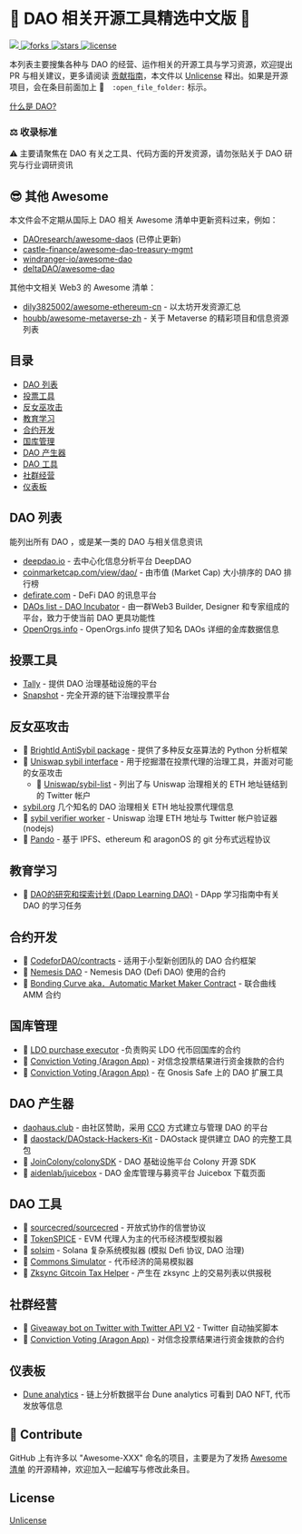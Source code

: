 # :open_book: DAO 相关开源工具精选中文版 :open_book:

<p align="left">
    <a href="https://github.com/sindresorhus/awesome">
        <img src="https://cdn.jsdelivr.net/gh/sindresorhus/awesome@d7305f38d29fed78fa85652e3a63e154dd8e8829/media/badge.svg" />
    </a>
    <a href="https://github.com/SeeDAO-OpenSource/awesome-dao-zh/network">
        <img src="https://img.shields.io/github/forks/SeeDAO-OpenSource/awesome-dao-zh.svg"
             alt="forks">
    </a>
    <a href="https://github.com/SeeDAO-OpenSource/awesome-dao-zh/stargazers">
        <img src="https://img.shields.io/github/stars/SeeDAO-OpenSource/awesome-dao-zh.svg"
             alt="stars">
    </a>
    <a href="https://unlicense.org">
        <img src="https://img.shields.io/badge/license-unlicense-blue"
             alt="license">
    </a>
</p>

本列表主要搜集各种与 DAO 的经营、运作相关的开源工具与学习资源，欢迎提出 PR 与相关建议，更多请阅读 [贡献指南](CONTRIBUTING.md)，本文件以 [Unlicense](https://unlicense.org) 释出。如果是开源项目，会在条目前面加上 :open_file_folder:　`:open_file_folder:` 标示。

[什么是 DAO?](https://zh.m.wikipedia.org/zh-cn/分布式自治组织)

### :balance_scale:	收录标准

:warning: 主要请聚焦在 DAO 有关之工具、代码方面的开发资源，请勿张贴关于 DAO 研究与行业调研资讯

## :sunglasses: 其他 Awesome

本文件会不定期从国际上 DAO 相关 Awesome 清单中更新资料过来，例如：
- [DAOresearch/awesome-daos](https://github.com/DAOresearch/awesome-daos) (已停止更新)
- [castle-finance/awesome-dao-treasury-mgmt](https://github.com/castle-finance/awesome-dao-treasury-mgmt)
- [windranger-io/awesome-dao](https://github.com/windranger-io/awesome-dao)
- [deltaDAO/awesome-dao](https://github.com/deltaDAO/awesome-dao)

其他中文相关 Web3 的 Awesome 清单：
- [dily3825002/awesome-ethereum-cn](https://github.com/dily3825002/awesome-ethereum-cn) - 以太坊开发资源汇总
- [houbb/awesome-metaverse-zh](https://github.com/houbb/awesome-metaverse-zh) - 关于 Metaverse 的精彩项目和信息资源列表

## 目录

- [DAO 列表](#dao-列表)
- [投票工具](#投票工具)
- [反女巫攻击](#反女巫攻击)
- [教育学习](#教育学习)
- [合约开发](#合约开发)
- [国库管理](#国库管理)
- [DAO 产生器](#DAO-产生器)
- [DAO 工具](#DAO-工具)
- [社群经营](#社群经营)
- [仪表板](#仪表板)

## DAO 列表

能列出所有 DAO ，或是某一类的 DAO 与相关信息资讯

- [deepdao.io](http://deepdao.io/organizations) - 去中心化信息分析平台 DeepDAO
- [coinmarketcap.com/view/dao/](https://coinmarketcap.com/view/dao/) - 由市值 (Market Cap) 大小排序的 DAO 排行榜
- [defirate.com](https://defirate.com) - DeFi DAO 的讯息平台
- [DAOs list - DAO Incubator](https://ecosystem.daoincubator.org/wiki/dao) - 由一群Web3 Builder, Designer 和专家组成的平台，致力于使当前 DAO 更具功能性
- [OpenOrgs.info](https://openorgs.info/) - OpenOrgs.info 提供了知名 DAOs 详细的金库数据信息

## 投票工具

- [Tally](https://www.tally.xyz) - 提供 DAO 治理基础设施的平台
- [Snapshot](https://snapshot.org/) - 完全开源的链下治理投票平台

## 反女巫攻击

- :open_file_folder: [BrightId AntiSybil package](https://github.com/BrightID/BrightID-AntiSybil) - 提供了多种反女巫算法的 Python 分析框架
- :open_file_folder: [Uniswap sybil interface](https://github.com/Uniswap/sybil-interface) - 用于挖掘潜在投票代理的治理工具，并面对可能的女巫攻击
    - :open_file_folder: [Uniswap/sybil-list](https://github.com/Uniswap/sybil-list) - 列出了与 Uniswap 治理相关的 ETH 地址链结到的 Twitter 帐户
- [sybil.org](https://sybil.org/) 几个知名的 DAO 治理相关 ETH 地址投票代理信息
- :open_file_folder: [sybil verifier worker](https://github.com/Uniswap/sybil-verifier-worker) - Uniswap 治理 ETH 地址与 Twitter 帐户验证器 (nodejs)
- :open_file_folder: [Pando](https://github.com/pandonetwork/pando) - 基于 IPFS、ethereum 和 aragonOS 的 git 分布式远程协议

## 教育学习

- :open_file_folder: [DAO的研究和探索计划 (Dapp Learning DAO)](https://github.com/Dapp-Learning-DAO/Dapp-Learning/tree/main/dao) - DApp 学习指南中有关 DAO 的学习任务

## 合约开发

- :open_file_folder: [CodeforDAO/contracts](https://github.com/CodeforDAO/contracts) - 适用于小型新创团队的 DAO 合约框架
- :open_file_folder: [Nemesis DAO](https://github.com/NemesisDao/Contracts) - Nemesis DAO (Defi DAO) 使用的合约
- :open_file_folder: [Bonding Curve aka．Automatic Market Maker Contract](https://github.com/relevant-community/bonding-curve) - 联合曲线 AMM 合约

## 国库管理

- :open_file_folder: [LDO purchase executor](https://github.com/lidofinance/ldo-purchase-executor) -负责购买 LDO 代币回国库的合约
- :open_file_folder: [Conviction Voting (Aragon App)](https://github.com/1Hive/conviction-voting-app) - 对信念投票结果进行资金拨款的合约
- :open_file_folder: [Conviction Voting (Aragon App)](https://github.com/gnosis/zodiac) - 在 Gnosis Safe 上的 DAO 扩展工具

## DAO 产生器

- [daohaus.club](https://daohaus.club) - 由社区赞助，采用 [CCO](https://daohaus.substack.com/p/-what-is-a-community-contribution?s=r) 方式建立与管理 DAO 的平台
- :open_file_folder: [daostack/DAOstack-Hackers-Kit](https://github.com/daostack/DAOstack-Hackers-Kit) - DAOstack 提供建立 DAO 的完整工具包
- :open_file_folder: [JoinColony/colonySDK](https://github.com/JoinColony/colonySDK) - DAO 基础设施平台 Colony 开源 SDK
- :open_file_folder: [aidenlab/juicebox](https://github.com/aidenlab/juicebox/wiki/Download) - DAO 金库管理与募资平台 Juicebox 下载页面

## DAO 工具

- :open_file_folder: [sourcecred/sourcecred](https://github.com/sourcecred/sourcecred) - 开放式协作的信誉协议
- :open_file_folder: [TokenSPICE](https://github.com/tokenspice/tokenspice) - EVM 代理人为主的代币经济模型模拟器
- :open_file_folder: [solsim](https://github.com/tokenspice/tokenspice) - Solana 复杂系统模拟器 (模拟 Defi 协议, DAO 治理)
- :open_file_folder: [Commons Simulator](https://github.com/commons-stack/commons-simulator) - 代币经济的简易模拟器
- :open_file_folder: [Zksync Gitcoin Tax Helper](https://github.com/zcstarr/zksync-tax-helper#pico-dao) - 产生在 zksync 上的交易列表以供报税

## 社群经营

- :open_file_folder: [Giveaway bot on Twitter with Twitter API V2](https://github.com/June911/twitter_giveway_bot) - Twitter 自动抽奖脚本
- :open_file_folder: [Conviction Voting (Aragon App)](https://github.com/1Hive/conviction-voting-app) - 对信念投票结果进行资金拨款的合约


## 仪表板

- [Dune analytics](https://dune.com/browse/dashboards) - 链上分析数据平台 Dune analytics 可看到 DAO NFT, 代币发放等信息


## :wave: Contribute

GitHub 上有许多以 "Awesome-XXX" 命名的项目，主要是为了发扬 [Awesome 清单](https://github.com/sindresorhus/awesome/blob/master/awesome.md) 的开源精神，欢迎加入一起编写与修改此条目。

## License

[Unlicense](https://unlicense.org)

